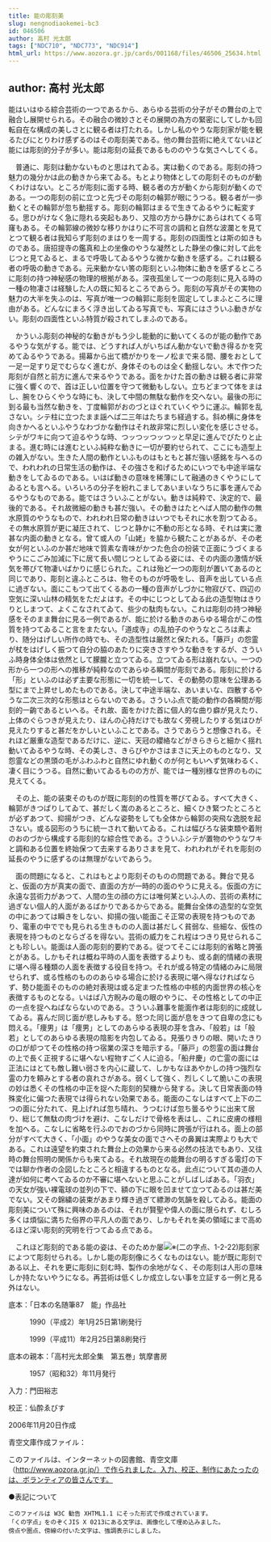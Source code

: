 ```yaml
---
title: 能の彫刻美
slug: nengnodiaokemei-bc3
id: 046506
author: 高村 光太郎
tags: ["NDC710", "NDC773", "NDC914"]
html_url: https://www.aozora.gr.jp/cards/001168/files/46506_25634.html
---
```


## author: 高村 光太郎

能はいはゆる綜合芸術の一つであるから、あらゆる芸術の分子がその舞台の上で融合し展開せられる。その融合の微妙さとその展開の為方の緊密にしてしかも回転自在な構成の美しさとに観る者は打たれる。しかし私のやうな彫刻家が能を観るたびにとりわけ感ずるのはその彫刻美である。他の舞台芸術に絶えてないほど能には彫刻的分子が多い。能は彫刻の延長であるもののやうな気さへしてくる。

　普通に、彫刻は動かないものと思はれてゐる。実は動くのである。彫刻の持つ魅力の幾分かは此の動きから来てゐる。もとより物体としての彫刻そのものが動くわけはない。ところが彫刻に面する時、観る者の方が動くから彫刻が動くのである。一つの彫刻の前に立つと先づその彫刻の輪郭が眼にうつる。観る者が一歩動くとその輪郭が忽ち動揺する。彫刻の輪郭はまるで生きてゐるやうに転変する。思ひがけなく急に隠れる突起もあり、又陰の方から静かにあらはれてくる穹窿もある。その輪郭線の微妙な移りかはりに不可言の調和と自然な波瀾とを見てとつて観る者は我知らず彫刻のまはりを一周する。彫刻の四面性とは斯の如きものである。唐招提寺の鑑真和上の坐像のやうな凝然とした静坐の像に対して此をじつと見てゐると、まるで呼吸してゐるやうな微かな動きを感ずる。これは観る者の呼吸の動きである。元来動かない筈の彫刻といふ物体に動きを感ずるところに彫刻の持つ神秘感の物理的根拠がある。深夜孤坐して一つの彫刻に見入る時の一種の物凄さは経験した人の既に知るところであらう。彫刻の写真がその実物の魅力の大半を失ふのは、写真が唯一つの輪郭に彫刻を固定してしまふところに理由がある。どんなにまろく浮き出してゐる写真でも、写真にはさういふ動きがない。彫刻の四面性といふ特質が殺されてしまふのである。

　かういふ彫刻の神秘的な動きがもう少し能動的に動いてくるのが能の動作であるやうな気がする。能では、どうすれば人がいちばん動かないで動き得るかを究めてゐるやうである。揚幕から出て橋がかりを一ノ松まで来る間、腰をおとして一足一足すり足でむらなく進むが、身体そのものは全く動揺しない。木で作つた彫刻が自然と前方に進んで来るやうである。面をかけた首の動きは観る者に非常に強く響くので、首は正しい位置を守つて微動もしない。立ちどまつて体をまはし、腕をひらくやうな時にも、決して中間の無駄な動作を交へない。最後の形に到る最も当然な動きを、丁度輪郭がおのづとほぐれていくやうに運ぶ。輪郭を乱さない。シテ柱に立つたまま謡へば二三年はたちまち経過する。斜め横に身体を向きかへるといふやうなわづかな動作はそれ故非常に烈しい変化を感じさせる。シテがワキに向つて迫るやうな時、つッつッつッつッと早足に進んでぴたりと止まる。進む時には進むといふ純粋な動きに一切が要約せられて、ここにも造型上の雑入がない。生きた人間の動作といふものはもともと甚だ強い感銘を与へるので、われわれの日常生活の動作は、その強さを和げるためにいつでも中途半端な動きをしてゐるのである。いはば動きの意味を稀薄にして融通のきくやうにしてゐるとも言へる。いろいろの分子を紛れこましてあいまいなうちに事を運んでゐるやうなものである。能ではさういふことがない。動きは純粋で、決定的で、最後的である。それ故微細の動きも甚だ強い。その動きはたとへば人間の動作の無水原質のやうなもので、われわれ日常の動きはいつでもそれに水を割つてゐる。その無水原質が更に凝圧されて、じつと静かに不動の形となる時、それは実に激甚な内面の動きとなる。曾て或人の「山姥」を脇から観たことがあるが、その老女が何といふのか甚だ地味で質素な青味がかつた色合の扮装で正面にうづくまるやうにこごみ加減に下に居て長い間じつとしてゐる姿には、その内面の激情が妖気を帯びて物凄いばかりに感じられた。これは殆ど一つの彫刻が置いてあるのと同じであり、彫刻と違ふところは、物そのものが呼吸をし、音声を出している点に過ぎない。面にこもつて出てくるあの一種の音声がしづかに物寂びて、四辺の空気に深い山林の精気をただよはす。その中にじつとしてゐる此の造型物はきりりとしまつて、よくこなされてゐて、些少の駄肉もない。これは彫刻の持つ神秘感をそのまま舞台に見る一例であるが、能に於ける動きのあらゆる場合がこの性質を持つてゐること言をまたない。「道成寺」の乱拍子のやうなところは素より、随分はげしい所作の時でも、その造型性は厳然と保たれる。「藤戸」の怨霊が杖をはげしく振つて自分の脇のあたりに突きさすやうな動きをするが、さういふ時身体全体は依然として朦朧と立つてゐる。立つてゐる形は崩れない。一つの形から一つの形への推移が純粋なのであらゆる瞬間が彫刻である。彫刻に於ける「形」といふのは必ず主要な形態に一切を統一して、その動勢の意味を公理ある型にまで上昇せしめたものである。決して中途半端な、あいまいな、四散するやうな二次三次的な形態はとらないのである。さういふ点で能の動作の各瞬間が彫刻的一齣であるといへる。それ故、面をかけた首に個人的な曲り癖が見えたり、上体のぐらつきが見えたり、ほんの心持だけでも故なく旁視したりする気はひが見えたりすると甚だをかしいといふことである。さうであらうと想像される。それほど厳重な造型であるだけに、逆に、天冠の纓絡などがきらきらと細かく揺れ動いてゐるやうな時、その美しさ、きらびやかさはまさに天上のものとなり、又怨霊などの黒頭の毛がふわふわと自然にゆれ動くのが何ともいへず気味わるく、凄く目にうつる。自然に動いてゐるものの方が、能では一種別様な世界のものに見えてくる。

　その上、能の装束そのものが既に彫刻的の性質を帯びてゐる。すべて大きく、輪郭がきつぱりしてゐて、甚だしく嵩のあるところと、細くひき緊つたところとが必ずあつて、抑揚がつき、どんな姿勢をしても全体から輪郭の突飛な逸脱を起さない。或る図形のうちに統一されて動いてゐる。これは幅びろな装束類や着附のおのづから構成する彫刻的な綜合性である。さういふシテが置物のやうなワキと調和ある位置を終始保つて去来するありさまを見て、われわれがそれを彫刻の延長のやうに感ずるのは無理がないであらう。

　面の問題になると、これはもとより彫刻そのものの問題である。舞台で見ると、仮面の方が真実の面で、直面の方が一時的の面のやうに見える。仮面の方に永遠な芸術力があつて、人間の生の顔の方には唯何某といふ人の、芸術の素材に過ぎない個人的人面があるばかりであるからである。能舞台全体の造型的な空気の中にあつては瞬きをしない、抑揚の強い能面こそ正常の表現を持つものであり、電車の中ででも見られる生きものの人面は甚だしく貧弱な、些細な、仮性の表現を持つものとならざるを得ない。芸術の威力をこれ程はつきり見せられることも珍しい。能面は人面の彫刻的要約である。従つてそこには彫刻的省略と誇張とがある。しかもそれは概ね平時の人面を表徴するよりも、或る劇的情緒の表現に堪へ得る種類の人面を表徴する役目を持つ。それが或る特定の情緒のみに局限せられず、或る性格のもののあらゆる場合に於ける表現に堪へ得なければならず、勢ひ能面そのものの絶対表現は或る定まつた性格の中核的内面世界の核心を表徴するものとなる。いはば八方睨みの竜の眼のやうに、その性格としての中正の一点を捉へねばならないのである。さういふ難事を能面作者は彫刻的に成就してゐる。喜んだ同じ面が悲しみもする。怒つた同じ面が息をきつて自卑の念にも悶える。「痩男」は「痩男」としてのあらゆる表現の芽を含み、「般若」は「般若」としてのあらゆる表現の陰影を内包してゐる。見張りきりの眼、開いたきりの口が却つてその性格の持つ宿業の深さを暗示する。「藤戸」の怨霊の面は舞台の上で長く正視するに堪へない程物すごく人に迫る。「船弁慶」の亡霊の面には正法にはとても敵し難い弱さを内心に蔵して、しかもなほあやかしの持つ強烈な霊の力を頼みとする者の哀れさがある。弱くして強く、烈しくして脆いこの表現の妙は悉くその性格の中正を捉へた彫刻的契機から発する。決して日常表面の特殊変化に偏つた表現では得られない効果である。能面のこなしはすべて上下の二つの面に分たれて、見上げれば忽ち晴れ、うつむけば忽ち曇るやうに出来て居り、総じて無駄の肉づけを避け、こなしだけで骨格を表はし、これに皮膚の様相を加へる。こなしに省略を行ふのでおのづから同時に誇張が行はれる。面上の部分がすべて大きく、「小面」のやうな美女の面でさへその鼻翼は実際よりも大である。これは遠望を約束された舞台上の効果から来る必然の技法でもあり、又往時の舞台照明の関係からも来てゐる。それ故現在の能舞台の明るすぎる電灯の下では聊か作者の企図したところと相違するものとなる。此点について其の道の人達が如何に考へてゐるのか不審に堪へないと思ふことがしばしばある。「羽衣」の天女が強い裸電球の並列の下で、額の下に眼を凹ませて立つてゐるのは甚だ美でない。又その錦繍の装束があまり輝き過ぎて縹渺の気韻を殺してゐる。能面の彫刻美について殊に興味のあるのは、それが賢聖や偉人の面に限られず、むしろ多くは煩悩に満ちた俗界の平凡人の面であり、しかもそれを美の領域にまで高めるほど深い彫刻的究明を行つてゐる点である。

　これほど彫刻的である能の姿は、そのためか屡![※(二の字点、1-2-22)](https://www.aozora.gr.jp/cards/001168/files/../../../gaiji/1-02/1-02-22.png)彫刻家によつて彫刻せられる。しかし能の彫刻像にろくなものはない。能が既に彫刻である以上、それを更に彫刻に刻む時、製作の余地がなく、その彫刻は人形の意味しか持たないやうになる。再芸術は低くしか成立しない事を立証する一例と見る外はない。













底本：「日本の名随筆87　能」作品社


　　　1990（平成2）年1月25日第1刷発行

　　　1999（平成11）年2月25日第8刷発行

底本の親本：「高村光太郎全集　第五巻」筑摩書房

　　　1957（昭和32）年11月発行

入力：門田裕志

校正：仙酔ゑびす

2006年11月20日作成

青空文庫作成ファイル：

このファイルは、インターネットの図書館、青空文庫（http://www.aozora.gr.jp/）で作られました。入力、校正、制作にあたったのは、ボランティアの皆さんです。











●表記について


	このファイルは W3C 勧告 XHTML1.1 にそった形式で作成されています。
	「くの字点」をのぞくJIS X 0213にある文字は、画像化して埋め込みました。
	傍点や圏点、傍線の付いた文字は、強調表示にしました。